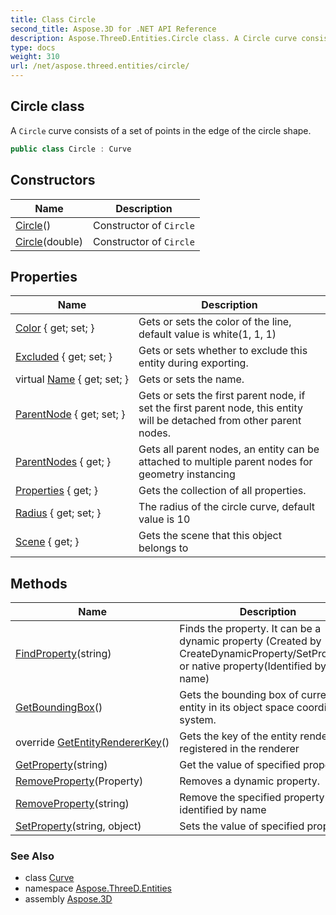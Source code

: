 ```yaml
---
title: Class Circle
second_title: Aspose.3D for .NET API Reference
description: Aspose.ThreeD.Entities.Circle class. A Circle curve consists of a set of points in the edge of the circle shape
type: docs
weight: 310
url: /net/aspose.threed.entities/circle/
---
```

## Circle class

A `Circle` curve consists of a set of points in the edge of the circle shape.

```csharp
public class Circle : Curve
```

## Constructors

| Name | Description |
| --- | --- |
| [Circle](circle/#constructor)() | Constructor of `Circle` |
| [Circle](circle/#constructor_1)(double) | Constructor of `Circle` |

## Properties

| Name | Description |
| --- | --- |
| [Color](../../aspose.threed.entities/curve/color/) { get; set; } | Gets or sets the color of the line, default value is white(1, 1, 1) |
| [Excluded](../../aspose.threed/entity/excluded/) { get; set; } | Gets or sets whether to exclude this entity during exporting. |
| virtual [Name](../../aspose.threed/a3dobject/name/) { get; set; } | Gets or sets the name. |
| [ParentNode](../../aspose.threed/entity/parentnode/) { get; set; } | Gets or sets the first parent node, if set the first parent node, this entity will be detached from other parent nodes. |
| [ParentNodes](../../aspose.threed/entity/parentnodes/) { get; } | Gets all parent nodes, an entity can be attached to multiple parent nodes for geometry instancing |
| [Properties](../../aspose.threed/a3dobject/properties/) { get; } | Gets the collection of all properties. |
| [Radius](../../aspose.threed.entities/circle/radius/) { get; set; } | The radius of the circle curve, default value is 10 |
| [Scene](../../aspose.threed/sceneobject/scene/) { get; } | Gets the scene that this object belongs to |

## Methods

| Name | Description |
| --- | --- |
| [FindProperty](../../aspose.threed/a3dobject/findproperty/)(string) | Finds the property. It can be a dynamic property (Created by CreateDynamicProperty/SetProperty) or native property(Identified by its name) |
| [GetBoundingBox](../../aspose.threed/entity/getboundingbox/)() | Gets the bounding box of current entity in its object space coordinate system. |
| override [GetEntityRendererKey](../../aspose.threed.entities/curve/getentityrendererkey/)() | Gets the key of the entity renderer registered in the renderer |
| [GetProperty](../../aspose.threed/a3dobject/getproperty/)(string) | Get the value of specified property |
| [RemoveProperty](../../aspose.threed/a3dobject/removeproperty/)(Property) | Removes a dynamic property. |
| [RemoveProperty](../../aspose.threed/a3dobject/removeproperty/)(string) | Remove the specified property identified by name |
| [SetProperty](../../aspose.threed/a3dobject/setproperty/)(string, object) | Sets the value of specified property |

### See Also

* class [Curve](../curve/)
* namespace [Aspose.ThreeD.Entities](../../aspose.threed.entities/)
* assembly [Aspose.3D](../../)


